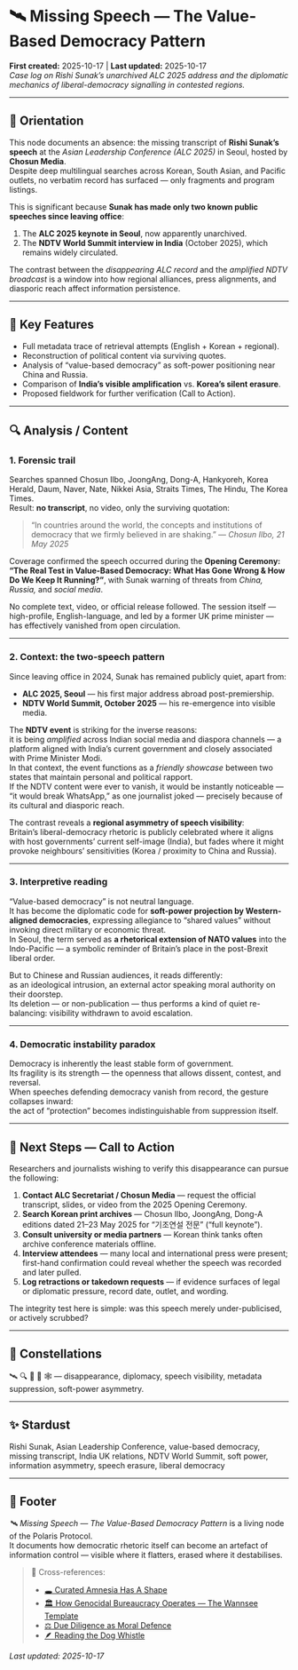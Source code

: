 # 🛰️ Missing Speech — The Value-Based Democracy Pattern
**First created:** 2025-10-17 | **Last updated:** 2025-10-17  
*Case log on Rishi Sunak’s unarchived ALC 2025 address and the diplomatic mechanics of liberal-democracy signalling in contested regions.*

---

## 🧭 Orientation  
This node documents an absence: the missing transcript of **Rishi Sunak’s speech** at the *Asian Leadership Conference (ALC 2025)* in Seoul, hosted by **Chosun Media**.  
Despite deep multilingual searches across Korean, South Asian, and Pacific outlets, no verbatim record has surfaced — only fragments and program listings.  

This is significant because **Sunak has made only two known public speeches since leaving office**:  
1. The **ALC 2025 keynote in Seoul**, now apparently unarchived.  
2. The **NDTV World Summit interview in India** (October 2025), which remains widely circulated.  

The contrast between the *disappearing ALC record* and the *amplified NDTV broadcast* is a window into how regional alliances, press alignments, and diasporic reach affect information persistence.

---

## 🧩 Key Features  
- Full metadata trace of retrieval attempts (English + Korean + regional).  
- Reconstruction of political content via surviving quotes.  
- Analysis of “value-based democracy” as soft-power positioning near China and Russia.  
- Comparison of **India’s visible amplification** vs. **Korea’s silent erasure**.  
- Proposed fieldwork for further verification (Call to Action).

---

## 🔍 Analysis / Content  
### 1. Forensic trail  
Searches spanned Chosun Ilbo, JoongAng, Dong-A, Hankyoreh, Korea Herald, Daum, Naver, Nate, Nikkei Asia, Straits Times, The Hindu, The Korea Times.  
Result: **no transcript**, no video, only the surviving quotation:  
> “In countries around the world, the concepts and institutions of democracy that we firmly believed in are shaking.” — *Chosun Ilbo, 21 May 2025*  

Coverage confirmed the speech occurred during the **Opening Ceremony: “The Real Test in Value-Based Democracy: What Has Gone Wrong & How Do We Keep It Running?”**, with Sunak warning of threats from *China, Russia,* and *social media*.

No complete text, video, or official release followed. The session itself — high-profile, English-language, and led by a former UK prime minister — has effectively vanished from open circulation.

---

### 2. Context: the two-speech pattern  
Since leaving office in 2024, Sunak has remained publicly quiet, apart from:  
- **ALC 2025, Seoul** — his first major address abroad post-premiership.  
- **NDTV World Summit, October 2025** — his re-emergence into visible media.  

The **NDTV event** is striking for the inverse reasons:  
it is being *amplified* across Indian social media and diaspora channels — a platform aligned with India’s current government and closely associated with Prime Minister Modi.  
In that context, the event functions as a *friendly showcase* between two states that maintain personal and political rapport.  
If the NDTV content were ever to vanish, it would be instantly noticeable — “it would break WhatsApp,” as one journalist joked — precisely because of its cultural and diasporic reach.

The contrast reveals a **regional asymmetry of speech visibility**:  
Britain’s liberal-democracy rhetoric is publicly celebrated where it aligns with host governments’ current self-image (India), but fades where it might provoke neighbours’ sensitivities (Korea / proximity to China and Russia).

---

### 3. Interpretive reading  
“Value-based democracy” is not neutral language.  
It has become the diplomatic code for **soft-power projection by Western-aligned democracies**, expressing allegiance to “shared values” without invoking direct military or economic threat.  
In Seoul, the term served as **a rhetorical extension of NATO values** into the Indo-Pacific — a symbolic reminder of Britain’s place in the post-Brexit liberal order.  

But to Chinese and Russian audiences, it reads differently:  
as an ideological intrusion, an external actor speaking moral authority on their doorstep.  
Its deletion — or non-publication — thus performs a kind of quiet re-balancing: visibility withdrawn to avoid escalation.

---

### 4. Democratic instability paradox  
Democracy is inherently the least stable form of government.  
Its fragility is its strength — the openness that allows dissent, contest, and reversal.  
When speeches defending democracy vanish from record, the gesture collapses inward:  
the act of “protection” becomes indistinguishable from suppression itself.

---

## 🧩 Next Steps — Call to Action  
Researchers and journalists wishing to verify this disappearance can pursue the following:  

1. **Contact ALC Secretariat / Chosun Media** — request the official transcript, slides, or video from the 2025 Opening Ceremony.  
2. **Search Korean print archives** — Chosun Ilbo, JoongAng, Dong-A editions dated 21–23 May 2025 for “기조연설 전문” (“full keynote”).  
3. **Consult university or media partners** — Korean think tanks often archive conference materials offline.  
4. **Interview attendees** — many local and international press were present; first-hand confirmation could reveal whether the speech was recorded and later pulled.  
5. **Log retractions or takedown requests** — if evidence surfaces of legal or diplomatic pressure, record date, outlet, and wording.  

The integrity test here is simple: was this speech merely under-publicised, or actively scrubbed?

---

## 🌌 Constellations  
🛰️ 🔍 🧿 🔮 🕸️ — disappearance, diplomacy, speech visibility, metadata suppression, soft-power asymmetry.

---

## ✨ Stardust  
Rishi Sunak, Asian Leadership Conference, value-based democracy, missing transcript, India UK relations, NDTV World Summit, soft power, information asymmetry, speech erasure, liberal democracy  

---

## 🏮 Footer  
*🛰️ Missing Speech — The Value-Based Democracy Pattern* is a living node of the Polaris Protocol.  
It documents how democratic rhetoric itself can become an artefact of information control — visible where it flatters, erased where it destabilises.  

> 📡 Cross-references:
> - [🕳️ Curated Amnesia Has A Shape](../../../Metadata_Sabotage_Network/Structural_Analysis/🧼_System_Leakage_Signatures/🕳️_curated_amnesia_has_a_shape.md)
> - [🏛️ How Genocidal Bureaucracy Operates — The Wannsee Template](🏛️_how_genocidal_bureaucracy_operates_the_wannsee_template.md)  
> - [⚖️ Due Diligence as Moral Defence](⚖️_due_diligence_as_moral_defence.md)  
> - [🪶 Reading the Dog Whistle](🪶_reading_the_dog_whistle.md)  

_Last updated: 2025-10-17_
